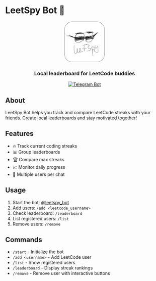 # LeetSpy Bot 🤖

<div align="center">
  <img src="assets/leetspy-logo.png" alt="LeetSpy Bot Logo" width="128"/>
  
  <h3>Local leaderboard for LeetCode buddies</h3>
  
  <a href="https://t.me/leetspy_bot">
    <img src="https://img.shields.io/badge/Telegram-Bot-blue?logo=telegram" alt="Telegram Bot"/>
  </a>
</div>

## About

LeetSpy Bot helps you track and compare LeetCode streaks with your friends. Create local leaderboards and stay motivated together!

## Features

- 🔥 Track current coding streaks
- 📊 Group leaderboards
- 🏆 Compare max streaks
- 📈 Monitor daily progress
- 👥 Multiple users per chat

## Usage

1. Start the bot: [@leetspy_bot](https://t.me/leetspy_bot)
2. Add users: `/add <leetcode_username>`
3. Check leaderboard: `/leaderboard`
4. List registered users: `/list`
5. Remove users: `/remove`

## Commands

- `/start` - Initialize the bot
- `/add <username>` - Add LeetCode user
- `/list` - Show registered users
- `/leaderboard` - Display streak rankings
- `/remove` - Remove user with interactive buttons